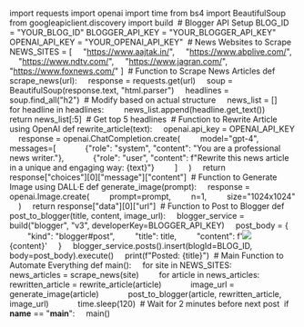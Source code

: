  ‎import requests
‎import openai
‎import time
‎from bs4 import BeautifulSoup
‎from googleapiclient.discovery import build
‎
‎# Blogger API Setup
‎BLOG_ID = "YOUR_BLOG_ID"
‎BLOGGER_API_KEY = "YOUR_BLOGGER_API_KEY"
‎OPENAI_API_KEY = "YOUR_OPENAI_API_KEY"
‎
‎# News Websites to Scrape
‎NEWS_SITES = [
‎    "https://www.aajtak.in/",
‎    "https://www.abplive.com/",
‎    "https://www.ndtv.com/",
‎    "https://www.jagran.com/",
‎    "https://www.foxnews.com/"
‎]
‎
‎# Function to Scrape News Articles
‎def scrape_news(url):
‎    response = requests.get(url)
‎    soup = BeautifulSoup(response.text, "html.parser")
‎    headlines = soup.find_all("h2")  # Modify based on actual structure
‎    news_list = []
‎    
‎    for headline in headlines:
‎        news_list.append(headline.get_text())
‎    
‎    return news_list[:5]  # Get top 5 headlines
‎
‎# Function to Rewrite Article using OpenAI
‎def rewrite_article(text):
‎    openai.api_key = OPENAI_API_KEY
‎    response = openai.ChatCompletion.create(
‎        model="gpt-4",
‎        messages=[
‎            {"role": "system", "content": "You are a professional news writer."},
‎            {"role": "user", "content": f"Rewrite this news article in a unique and engaging way: {text}"}
‎        ]
‎    )
‎    return response["choices"][0]["message"]["content"]
‎
‎# Function to Generate Image using DALL·E
‎def generate_image(prompt):
‎    response = openai.Image.create(
‎        prompt=prompt,
‎        n=1,
‎        size="1024x1024"
‎    )
‎    return response["data"][0]["url"]
‎
‎# Function to Post to Blogger
‎def post_to_blogger(title, content, image_url):
‎    blogger_service = build("blogger", "v3", developerKey=BLOGGER_API_KEY)
‎    post_body = {
‎        "kind": "blogger#post",
‎        "title": title,
‎        "content": f'<img src="{image_url}" /><br>{content}'
‎    }
‎    blogger_service.posts().insert(blogId=BLOG_ID, body=post_body).execute()
‎    print(f"Posted: {title}")
‎
‎# Main Function to Automate Everything
‎def main():
‎    for site in NEWS_SITES:
‎        news_articles = scrape_news(site)
‎        for article in news_articles:
‎            rewritten_article = rewrite_article(article)
‎            image_url = generate_image(article)
‎            post_to_blogger(article, rewritten_article, image_url)
‎            time.sleep(120)  # Wait for 2 minutes before next post
‎
‎if __name__ == "__main__":
‎    main()
‎
